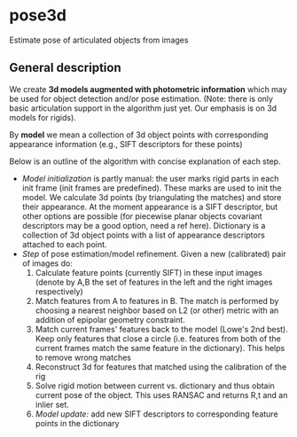 pose3d
======

Estimate pose of articulated objects from images

General description
-------------------

We create **3d models augmented with photometric information** which may be used for object detection and/or pose estimation. (Note: there is only basic articulation support in the algorithm just yet. Our emphasis is on 3d models for rigids).

By **model** we mean a collection of 3d object points with corresponding appearance information (e.g., SIFT descriptors for these points)


Below is an outline of the algorithm with concise explanation of each step.
- *Model initialization* is partly manual: the user marks rigid parts in each init frame (init frames are predefined).  These marks are used to init the model. We calculate 3d points (by triangulating the matches) and store their appearance. At the moment appearance is a SIFT descriptor, but other options are possible (for piecewise planar objects covariant descriptors may be a good option, need a ref here).  Dictionary is a collection of 3d object points with a list of appearance descriptors attached to each point.
- *Step* of pose estimation/model refinement. Given a new (calibrated) pair of images do:
  1. Calculate feature points (currently SIFT) in these input images (denote by A,B the set of features in the left and the right images respectively)
  2. Match features from A to features in B.  The match is performed by choosing a nearest neighbor based on L2 (or other) metric with an addition of epipolar geometry constraint.
  3. Match current frames' features back to the model (Lowe's 2nd best). Keep only features that close a circle (i.e. features from both of the current frames match the same feature in the dictionary).  This helps to remove wrong matches
  4. Reconstruct 3d for features that matched using the calibration of the rig
  5. Solve rigid motion between current vs. dictionary and thus obtain current pose​ of the object.  This uses RANSAC and returns R,t and an inlier set.
  6. *Model update:* add new SIFT descriptors to corresponding feature points in the dictionary
